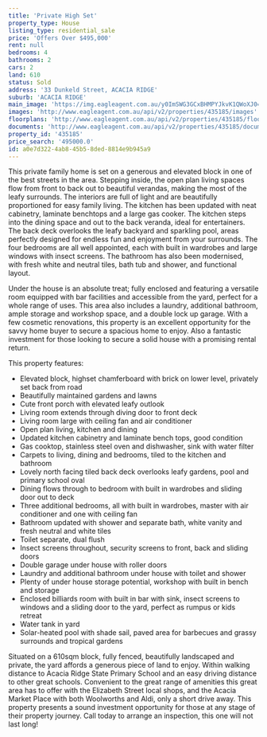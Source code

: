 ```yaml
---
title: 'Private High Set'
property_type: House
listing_type: residential_sale
price: 'Offers Over $495,000'
rent: null
bedrooms: 4
bathrooms: 2
cars: 2
land: 610
status: Sold
address: '33 Dunkeld Street, ACACIA RIDGE'
suburb: 'ACACIA RIDGE'
main_image: 'https://img.eagleagent.com.au/y0ImSWG3GCxBHMPYJkvK1QWoXJ0=/1280x854/smart/https://s3-us-west-2.amazonaws.com/eagleagent-orig/images/6821458/126234930-image-M.jpg'
images: 'http://www.eagleagent.com.au/api/v2/properties/435185/images'
floorplans: 'http://www.eagleagent.com.au/api/v2/properties/435185/floorplans'
documents: 'http://www.eagleagent.com.au/api/v2/properties/435185/documents'
property_id: '435185'
price_search: '495000.0'
id: a0e7d322-4ab8-45b5-8ded-8814e9b945a9
---
```

This private family home is set on a generous and elevated block in one of the best streets in the area. Stepping inside, the open plan living spaces flow from front to back out to beautiful verandas, making the most of the leafy surrounds. The interiors are full of light and are beautifully proportioned for easy family living. The kitchen has been updated with neat cabinetry, laminate benchtops and a large gas cooker. The kitchen steps into the dining space and out to the back veranda, ideal for entertainers. The back deck overlooks the leafy backyard and sparkling pool, areas perfectly designed for endless fun and enjoyment from your surrounds. The four bedrooms are all well appointed, each with built in wardrobes and large windows with insect screens. The bathroom has also been modernised, with fresh white and neutral tiles, bath tub and shower, and functional layout.

Under the house is an absolute treat; fully enclosed and featuring a versatile room equipped with bar facilities and accessible from the yard, perfect for a whole range of uses. This area also includes a laundry, additional bathroom, ample storage and workshop space, and a double lock up garage. With a few cosmetic renovations, this property is an excellent opportunity for the savvy home buyer to secure a spacious home to enjoy. Also a fantastic investment for those looking to secure a solid house with a promising rental return.

This property features:

*  Elevated block, highset chamferboard with brick on lower level, privately set back from road
*  Beautifully maintained gardens and lawns
*  Cute front porch with elevated leafy outlook
*  Living room extends through diving door to front deck
*  Living room large with ceiling fan and air conditioner
*  Open plan living, kitchen and dining
*  Updated kitchen cabinetry and laminate bench tops, good condition
*  Gas cooktop, stainless steel oven and dishwasher, sink with water filter
*  Carpets to living, dining and bedrooms, tiled to the kitchen and bathroom
*  Lovely north facing tiled back deck overlooks leafy gardens, pool and primary school oval
*  Dining flows through to bedroom with built in wardrobes and sliding door out to deck
*  Three additional bedrooms, all with built in wardrobes, master with air conditioner  and one with ceiling fan
*  Bathroom updated with shower and separate bath, white vanity and fresh neutral and white tiles
*  Toilet separate, dual flush
*  Insect screens throughout, security screens to front, back and sliding doors
*  Double garage under house with roller doors
*  Laundry and additional bathroom under house with toilet and shower
*  Plenty of under house storage potential, workshop with built in bench and storage
*  Enclosed billiards room with built in bar with sink, insect screens to windows and a sliding door to the yard, perfect as rumpus or kids retreat
*  Water tank in yard
*  Solar-heated pool with shade sail, paved area for barbecues and grassy surrounds and tropical gardens

Situated on a 610sqm block, fully fenced, beautifully landscaped and private, the yard affords a generous piece of land to enjoy. Within walking distance to Acacia Ridge State Primary School and an easy driving distance to other great schools. Convenient to the great range of amenities this great area has to offer with the Elizabeth Street local shops, and the Acacia Market Place with both Woolworths and Aldi, only a short drive away. This property presents a sound investment opportunity for those at any stage of their property journey. Call today to arrange an inspection, this one will not last long!
